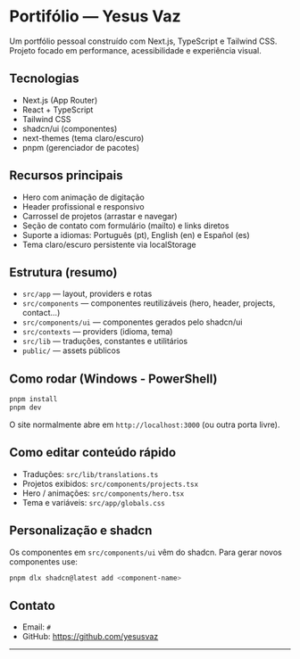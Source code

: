 # Portifólio — Yesus Vaz

Um portfólio pessoal construído com Next.js, TypeScript e Tailwind CSS. Projeto focado em performance, acessibilidade e experiência visual.

## Tecnologias

- Next.js (App Router)
- React + TypeScript
- Tailwind CSS
- shadcn/ui (componentes)
- next-themes (tema claro/escuro)
- pnpm (gerenciador de pacotes)

## Recursos principais

- Hero com animação de digitação
- Header profissional e responsivo
- Carrossel de projetos (arrastar e navegar)
- Seção de contato com formulário (mailto) e links diretos
- Suporte a idiomas: Português (pt), English (en) e Español (es)
- Tema claro/escuro persistente via localStorage

## Estrutura (resumo)

- `src/app` — layout, providers e rotas
- `src/components` — componentes reutilizáveis (hero, header, projects, contact...)
- `src/components/ui` — componentes gerados pelo shadcn/ui
- `src/contexts` — providers (idioma, tema)
- `src/lib` — traduções, constantes e utilitários
- `public/` — assets públicos

## Como rodar (Windows - PowerShell)

```powershell
pnpm install
pnpm dev
```

O site normalmente abre em `http://localhost:3000` (ou outra porta livre).

## Como editar conteúdo rápido

- Traduções: `src/lib/translations.ts`
- Projetos exibidos: `src/components/projects.tsx`
- Hero / animações: `src/components/hero.tsx`
- Tema e variáveis: `src/app/globals.css`

## Personalização e shadcn

Os componentes em `src/components/ui` vêm do shadcn. Para gerar novos componentes use:

```powershell
pnpm dlx shadcn@latest add <component-name>
```

## Contato

- Email: `#`
- GitHub: https://github.com/yesusvaz
---


